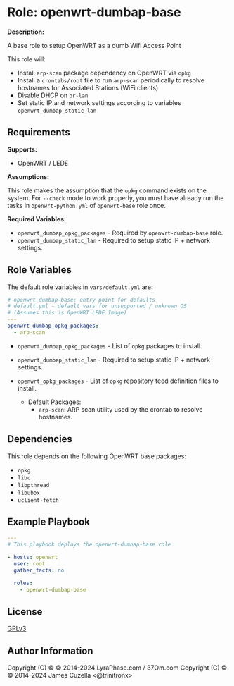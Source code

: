 Role: openwrt-dumbap-base
==================

**Description:**

A base role to setup OpenWRT as a dumb Wifi Access Point

This role will:

- Install `arp-scan` package dependency on OpenWRT via `opkg`
- Install a `crontabs/root` file to run `arp-scan` periodically to resolve
  hostnames for Associated Stations (WiFi clients)
- Disable DHCP on `br-lan`
- Set static IP and network settings according to variables `openwrt_dumbap_static_lan`

Requirements
------------

**Supports:**

- OpenWRT / LEDE

**Assumptions:**

This role makes the assumption that the `opkg` command exists on the system.
For `--check` mode to work properly, you must have already run the tasks in
`openwrt-python.yml` of `openwrt-base` role once.

**Required Variables:**

- `openwrt_dumbap_opkg_packages` - Required by `openwrt-dumbap-base` role.
- `openwrt_dumbap_static_lan` - Required to setup static IP + network settings.

Role Variables
--------------

The default role variables in `vars/default.yml` are:

```YAML
# openwrt-dumbap-base: entry point for defaults
# default.yml - default vars for unsupported / unknown OS
# (Assumes this is OpenWRT LEDE Image)
---
openwrt_dumbap_opkg_packages:
  - arp-scan

```

- `openwrt_dumbap_opkg_packages` - List of `opkg` packages to install.
- `openwrt_dumbap_static_lan` - Required to setup static IP + network settings.

- `openwrt_opkg_packages` - List of `opkg` repository feed definition files to install.
  - Default Packages:
    - `arp-scan`: ARP scan utility used by the crontab to resolve hostnames.

Dependencies
------------

This role depends on the following OpenWRT base packages:

- `opkg`
- `libc`
- `libpthread`
- `libubox`
- `uclient-fetch`

Example Playbook
----------------

```YAML
---
# This playbook deploys the openwrt-dumbap-base role

- hosts: openwrt
  user: root
  gather_facts: no

  roles:
    - openwrt-dumbap-base
```

License
-------

[GPLv3][1]

Author Information
------------------

Copyright (C) © 🄯  2014-2024 LyraPhase.com / 37Om.com
Copyright (C) © 🄯  2014-2024 James Cuzella <@trinitronx>

[1]: http://choosealicense.com/licenses/gpl-3.0/
